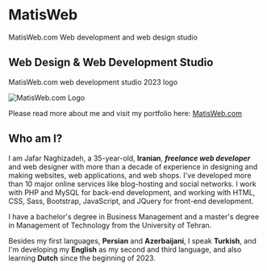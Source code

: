 # MatisWeb
MatisWeb.com Web development and web design studio


## Web Design & Web Development Studio

MatisWeb.com web development studio 2023 logo

![MatisWeb.com Logo](https://matisweb.com/thm/img/logo-matisweb-2023.png?web-development-design-studio-2)

Please read more about me and visit my portfolio here: [MatisWeb.com](https://matisweb.com/?github)


## Who am I?

I am Jafar Naghizadeh, a 35-year-old, **Iranian**, ***freelance web developer*** and web designer with more than a decade of experience in designing and making websites, web applications, and web shops. I've developed more than 10 major online services like blog-hosting and social networks.
I work with PHP and MySQL for back-end development, and working with HTML, CSS, Sass, Bootstrap, JavaScript, and JQuery for front-end development.

I have a bachelor's degree in Business Management and a master's degree in Management of Technology from the University of Tehran.

Besides my first languages, **Persian** and **Azerbaijani**, I speak **Turkish**, and I'm developing my **English** as my second and third language, and also learning **Dutch** since the beginning of 2023.
